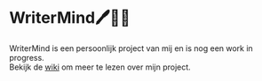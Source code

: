 # WriterMind🖊️🧠🦜 

WriterMind is een persoonlijk project van mij en is nog een work in progress.\
Bekijk de [wiki](https://github.com/DphnZwp/WriterMind/wiki) om meer te lezen over mijn project.
